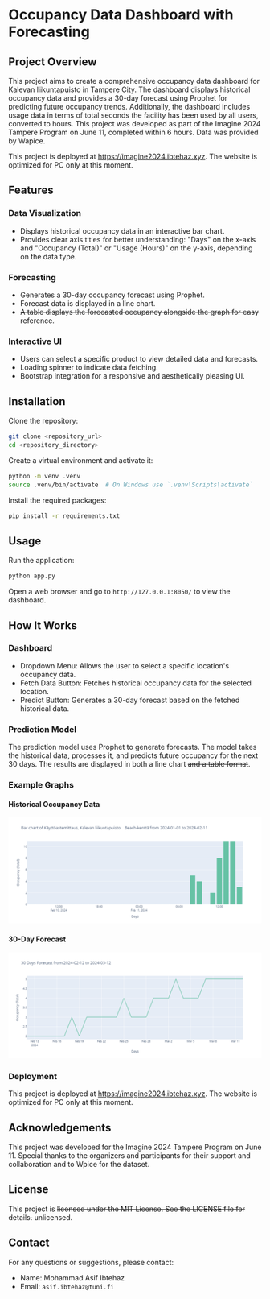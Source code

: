# Occupancy Data Dashboard with Forecasting

## Project Overview

This project aims to create a comprehensive occupancy data dashboard for Kalevan liikuntapuisto in Tampere City. The dashboard displays historical occupancy data and provides a 30-day forecast using Prophet for predicting future occupancy trends. Additionally, the dashboard includes usage data in terms of total seconds the facility has been used by all users, converted to hours. This project was developed as part of the Imagine 2024 Tampere Program on June 11, completed within 6 hours. Data was provided by Wapice.

This project is deployed at https://imagine2024.ibtehaz.xyz. The website is optimized for PC only at this moment.

## Features

### Data Visualization

- Displays historical occupancy data in an interactive bar chart.
- Provides clear axis titles for better understanding: "Days" on the x-axis and "Occupancy (Total)" or "Usage (Hours)" on the y-axis, depending on the data type.

### Forecasting

- Generates a 30-day occupancy forecast using Prophet.
- Forecast data is displayed in a line chart.
- ~~A table displays the forecasted occupancy alongside the graph for easy reference.~~

### Interactive UI

- Users can select a specific product to view detailed data and forecasts.
- Loading spinner to indicate data fetching.
- Bootstrap integration for a responsive and aesthetically pleasing UI.

## Installation

Clone the repository:

```bash
git clone <repository_url>
cd <repository_directory>
```

Create a virtual environment and activate it:

```bash
python -m venv .venv
source .venv/bin/activate  # On Windows use `.venv\Scripts\activate`
```

Install the required packages:

```bash
pip install -r requirements.txt
```

## Usage

Run the application:

```bash
python app.py
```

Open a web browser and go to `http://127.0.0.1:8050/` to view the dashboard.

## How It Works

### Dashboard

- Dropdown Menu: Allows the user to select a specific location's occupancy data.
- Fetch Data Button: Fetches historical occupancy data for the selected location.
- Predict Button: Generates a 30-day forecast based on the fetched historical data.

### Prediction Model

The prediction model uses Prophet to generate forecasts. The model takes the historical data, processes it, and predicts future occupancy for the next 30 days. The results are displayed in both a line chart ~~and a table format~~.

### Example Graphs

#### Historical Occupancy Data

![Historical Occupancy Data of Beach-Kentaa from Jan 01 to Feb 11](https://github.com/shepherd-06/Tampere-IOT-Project/blob/master/images/plot_1.png)

#### 30-Day Forecast

![30 Day Usage Forecast of Beach-Kentaa from Feb 12 to Mar 12](https://github.com/shepherd-06/Tampere-IOT-Project/blob/master/images/plot_1_prediction.png)

### Deployment

This project is deployed at https://imagine2024.ibtehaz.xyz. The website is optimized for PC only at this moment.

## Acknowledgements

This project was developed for the Imagine 2024 Tampere Program on June 11. Special thanks to the organizers and participants for their support and collaboration and to Wpice for the dataset.

## License

This project is ~~licensed under the MIT License. See the LICENSE file for details.~~ unlicensed.

## Contact

For any questions or suggestions, please contact:

- Name: Mohammad Asif Ibtehaz
- Email: `asif.ibtehaz@tuni.fi`
